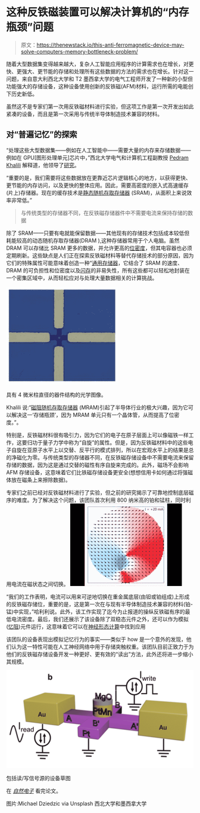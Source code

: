# 这种反铁磁装置可以解决计算机的“内存瓶颈”问题

> 原文：<https://thenewstack.io/this-anti-ferromagnetic-device-may-solve-computers-memory-bottleneck-problem/>

随着大型数据集变得越来越大，复杂人工智能应用程序的计算需求也在增长，对更快、更强大、更节能的存储和处理所有这些数据的方法的需求也在增长。针对这一问题，来自意大利西北大学和 T2 墨西拿大学的电气工程师开发了一种新的小型但功能强大的存储设备，这种设备使用创新的反铁磁(AFM)材料，运行所需的电能创下历史新低。

虽然这不是专家们第一次用反铁磁材料进行实验，但这项工作是第一次开发出如此紧凑的设备，而且是第一次采用与传统半导体制造技术兼容的材料。

## 对“普遍记忆”的探索

“处理这些大型数据集——例如在人工智能中——需要大量的内存来存储数据——例如在 GPU[图形处理单元]芯片中，”西北大学电气和计算机工程副教授 [Pedram Khalili](https://www.mccormick.northwestern.edu/research-faculty/directory/profiles/khalili-pedram.html) 解释道，他领导了[研究](https://www.nature.com/articles/s41928-020-0367-2)。

“重要的是，我们需要将这些数据放在更靠近芯片逻辑核心的地方，以获得更快、更节能的内存访问，以及更快的整体应用。因此，需要高密度的嵌入式高速缓存(片上)存储器。现在的缓存技术是[静态随机存取存储器](https://computer.howstuffworks.com/question452.htm) (SRAM)，从面积上来说效率非常低。”

> 与传统类型的存储器不同，在反铁磁存储器件中不需要电流来保持存储的数据

除了 SRAM——只要有电就能保留数据——其他现有的存储技术包括成本较低但耗能较高的动态随机存取存储器(DRAM ),这种存储器常用于个人电脑。虽然 DRAM 可以存储比 SRAM 更多的数据，并允许更高的[位密度](https://www.yourdictionary.com/bit-density)，但其电容器也必须定期刷新。这些缺点是人们正在探索反铁磁材料等替代存储技术的部分原因，因为它们的特殊属性可能意味着创造一种“[通用存储器](https://www.sciencedaily.com/releases/2016/01/160114162547.htm)，它结合了 SRAM 的速度、DRAM 的可负担性和位密度以及[闪存](https://www.techopedia.com/definition/24481/flash-memory)的非易失性，所有这些都可以轻松地封装在一个密集区域中，从而轻松应对与处理大量数据相关的计算挑战。

![](img/6e4bc47a4935cb6cb676bc602da85703.png)

具有 4 微米柱直径的器件结构的光学图像。

Khalili 说:“[磁阻随机存取存储器](https://en.wikipedia.org/wiki/Magnetoresistive_random-access_memory) (MRAM)引起了半导体行业的极大兴趣，因为它可以解决这一‘存储瓶颈’，因为 MRAM 单元只有一个晶体管，从而提高了位密度。”。

特别是，反铁磁材料很有吸引力，因为它们的电子在原子层面上可以像磁铁一样工作，这要归功于量子力学中称为“自旋”的属性。但是，因为反铁磁材料中的这些电子自旋在亚原子水平上以交替、反平行的模式排列，所以在宏观水平上的结果是总的净磁化为零。与传统类型的存储器不同，在反铁磁存储设备中不需要电流来保留存储的数据，因为这是通过交替的磁性有序自旋来完成的。此外，磁场不会影响 AFM 存储设备，这意味着它们比铁磁存储设备更安全(想想信用卡如何通过将强磁体放在磁条上来擦除数据)。

专家们之前已经对反铁磁材料进行了实验，但之前的研究揭示了可靠地控制底层磁序的难度。为了解决这个问题，该团队首次利用 800 纳米高的铂和锰柱，同时利用电流在磁状态之间切换。
![](img/969a35a959a522fde0fd48f2fdfcf1ab.png)

“我们的工作表明，电流可以用来可逆地切换在重金属底层(由钽或铂组成)上形成的反铁磁存储位，重要的是，这是第一次在与现有半导体制造技术兼容的材料(铂-锰)中实现，”哈利利说。此外，该工作实现了迄今为止报道的操纵反铁磁有序的最低电流密度。最后，我们还展示了该设备除了双稳态元件之外，还可以作为模拟([忆阻](https://en.wikipedia.org/wiki/Memristor))元件运行，这意味着它可以在[神经形态计算](https://thenewstack.io/scientists-create-artificial-synapses-brain-like-computing/)中找到应用

该团队的设备表现出模拟记忆行为的事实——类似于 how 是一个意外的发现，他们认为这一特性可能在人工神经网络中用于存储突触权重。该团队目前正致力于为他们的反铁磁存储设备开发一种更好、更有效的“读出”方法，此外还将进一步缩小其规模。

![](img/8a17ea48193979da4b71f9c6c81ae176.png)

包括读/写信号源的设备草图

在 [*自然电子*](https://www.nature.com/articles/s41928-020-0367-2) 看完论文。

图片:Michael Dziedzic via Unsplash 西北大学和墨西拿大学

<svg xmlns:xlink="http://www.w3.org/1999/xlink" viewBox="0 0 68 31" version="1.1"><title>Group</title> <desc>Created with Sketch.</desc></svg>